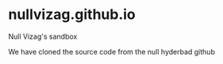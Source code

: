 nullvizag.github.io
=================

Null Vizag's sandbox

We have cloned the source code from the null hyderbad github

